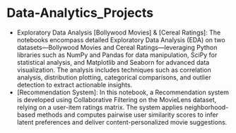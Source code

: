 # Data-Analytics_Projects

- Exploratory Data Analysis
[Bollywood Movies] & [Cereal Ratings]: The notebooks encompass detailed Exploratory Data Analysis (EDA) on two datasets—Bollywood Movies and Cereal Ratings—leveraging Python libraries such as NumPy and Pandas for data manipulation, SciPy for statistical analysis, and Matplotlib and Seaborn for advanced data visualization. The analysis includes techniques such as correlation analysis, distribution plotting, categorical comparisons, and outlier detection to extract actionable insights.
- [Recommendation System]: In this notebook, a Recommendation system is developed using Collaborative Filtering on the MovieLens dataset, relying on a user-item ratings matrix. The system applies neighborhood-based methods and computes pairwise user similarity scores to infer latent preferences and deliver content-personalized movie suggestions.
